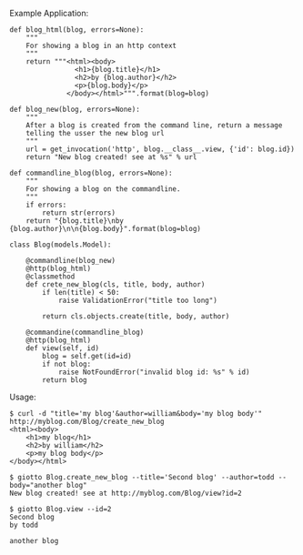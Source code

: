 Example Application:

	def blog_html(blog, errors=None):
		"""
		For showing a blog in an http context
		"""
		return """<html><body>
					<h1>{blog.title}</h1>
					<h2>by {blog.author}</h2>
					<p>{blog.body}</p>
				  </body></html>""".format(blog=blog)

    def blog_new(blog, errors=None):
    	"""
    	After a blog is created from the command line, return a message
    	telling the usser the new blog url 
    	"""
    	url = get_invocation('http', blog.__class__.view, {'id': blog.id})
    	return "New blog created! see at %s" % url

    def commandline_blog(blog, errors=None):
    	"""
    	For showing a blog on the commandline.
    	"""
    	if errors:
    		return str(errors)
    	return "{blog.title}\nby {blog.author}\n\n{blog.body}".format(blog=blog)

    class Blog(models.Model):
        
        @commandline(blog_new)
        @http(blog_html)
        @classmethod
        def crete_new_blog(cls, title, body, author)
            if len(title) < 50:
                raise ValidationError("title too long")

            return cls.objects.create(title, body, author)

        @commandine(commandline_blog)
        @http(blog_html)
        def view(self, id)
        	blog = self.get(id=id)
        	if not blog:
        		raise NotFoundError("invalid blog id: %s" % id)
        	return blog

Usage:

    $ curl -d "title='my blog'&author=william&body='my blog body'" http://myblog.com/Blog/create_new_blog
    <html><body>
		<h1>my blog</h1>
		<h2>by william</h2>
		<p>my blog body</p>
	</body></html>

	$ giotto Blog.create_new_blog --title='Second blog' --author=todd --body="another blog"
	New blog created! see at http://myblog.com/Blog/view?id=2

	$ giotto Blog.view --id=2
	Second blog
	by todd

	another blog